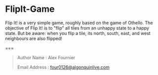 FlipIt-Game
===========

Flip It! is a very simple game, roughly based on the game of Othello. 
The objective of Flip It! is to "flip" all tiles from an unhappy state to a happy state. 
But be aware: when you flip a tile, its north, south, east, and west neighbours are also flipped!

===
> Author Name : Alex Fournier
>
> Email Address : four0126@algonquinlive.com
